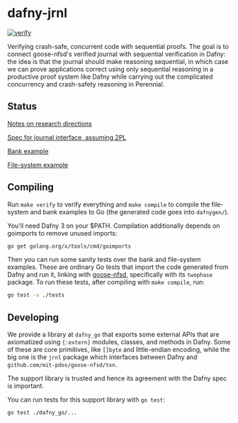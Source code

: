 # dafny-jrnl

[![verify](https://github.com/mit-pdos/dafny-jrnl/workflows/verify/badge.svg)](https://github.com/mit-pdos/dafny-jrnl/actions?query=workflow%3Averify)

Verifying crash-safe, concurrent code with sequential proofs. The goal is to
connect goose-nfsd's verified journal with sequential verification in Dafny: the
idea is that the journal should make reasoning sequential, in which case we can
prove applications correct using only sequential reasoning in a productive proof
system like Dafny while carrying out the complicated concurrency and
crash-safety reasoning in Perennial.

## Status

[Notes on research directions](./research.md)

[Spec for journal interface, assuming 2PL](./src/Dafny/jrnl/jrnl.s.dfy)

[Bank example](./src/Dafny/examples/bank.dfy)

[File-system example](./src/Dafny/examples/fs/byte_fs.dfy)

## Compiling

Run `make verify` to verify everything and `make compile` to compile
the file-system and bank examples to Go (the generated code goes into
`dafnygen/`).

You'll need Dafny 3 on your $PATH. Compilation additionally depends on
goimports to remove unused imports:

```sh
go get golang.org/x/tools/cmd/goimports
```

Then you can run some sanity tests over the bank and file-system examples.
These are ordinary Go tests that import the code generated from Dafny and
run it, linking with [goose-nfsd](https://github.com/mit-pdos/goose-nfsd),
specifically with its `twophase` package. To run these tests,
after compiling with `make compile`, run:

```sh
go test -v ./tests
```

## Developing

We provide a library at `dafny_go` that exports some external APIs that are
axiomatized using `{:extern}` modules, classes, and methods in Dafny. Some of
these are core primitives, like `[]byte` and little-endian encoding, while the
big one is the `jrnl` package which interfaces between Dafny and
`github.com/mit-pdos/goose-nfsd/txn`.

The support library is trusted and hence its agreement with the Dafny spec is
important.

You can run tests for this support library with `go test`:

```sh
go test ./dafny_go/...
```
